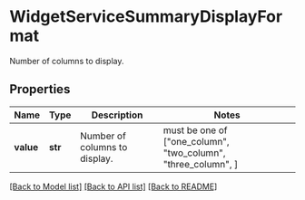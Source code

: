 # WidgetServiceSummaryDisplayFormat

Number of columns to display.

## Properties

| Name      | Type    | Description                   | Notes                                                         |
| --------- | ------- | ----------------------------- | ------------------------------------------------------------- |
| **value** | **str** | Number of columns to display. | must be one of ["one_column", "two_column", "three_column", ] |

[[Back to Model list]](README.md#documentation-for-models) [[Back to API list]](README.md#documentation-for-api-endpoints) [[Back to README]](README.md)
